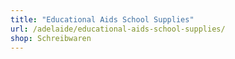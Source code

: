 ```yaml
---
title: "Educational Aids School Supplies"
url: /adelaide/educational-aids-school-supplies/
shop: Schreibwaren
---
```

